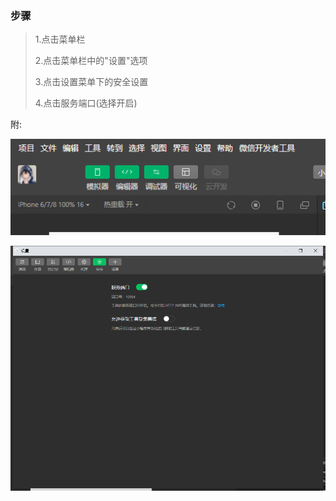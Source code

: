 ### 步骤

> 1.点击菜单栏
>
> 2.点击菜单栏中的"设置"选项
>
> 3.点击设置菜单下的安全设置
>
> 4.点击服务端口(选择开启)

附:

![image-20230623200654541](image-20230623200654541.png)

![image-20230623200734138](image-20230623200734138.png)